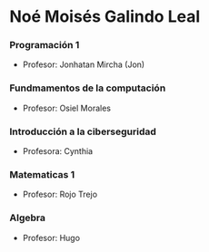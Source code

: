 # Noé Moisés Galindo Leal

### Programación 1
* Profesor: Jonhatan Mircha (Jon)

### Fundmamentos de la computación 
* Profesor: Osiel Morales

### Introducción a la ciberseguridad
* Profesora: Cynthia 

### Matematicas 1
* Profesor: Rojo Trejo 

### Algebra 
* Profesor: Hugo 